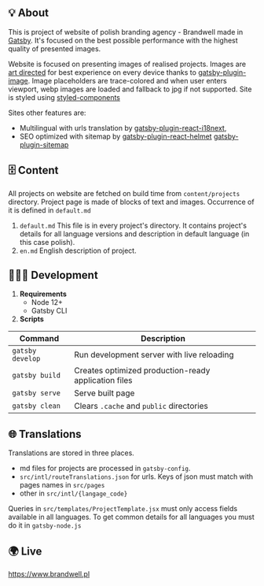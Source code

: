 ## 💡 About

This is project of website of polish branding agency - Brandwell made in [Gatsby](https://www.gatsbyjs.com). It's focused on the best possible performance with the highest quality of presented images.

Website is focused on presenting images of realised projects. Images are [art directed](https://www.google.com/url?sa=t&rct=j&q=&esrc=s&source=web&cd=&cad=rja&uact=8&ved=2ahUKEwiY7cyhnLXxAhXVCRAIHTSqBAMQFjALegQIBhAD&url=https%3A%2F%2Fdeveloper.mozilla.org%2Fen-US%2Fdocs%2FLearn%2FHTML%2FMultimedia_and_embedding%2FResponsive_images&usg=AOvVaw3Zm06JzHu3NvqVx0VJPofd) for best experience on every device thanks to [gatsby-plugin-image](https://www.gatsbyjs.com/plugins/gatsby-plugin-image).
Image placeholders are trace-colored and when user enters viewport, webp images are loaded and fallback to jpg if not supported.
Site is styled using [styled-components](https://styled-components.com)


Sites other features are:
- Multilingual with urls translation by [gatsby-plugin-react-i18next](https://www.gatsbyjs.com/plugins/gatsby-plugin-react-i18next/),
- SEO optimized with sitemap by [gatsby-plugin-react-helmet](https://www.gatsbyjs.com/plugins/gatsby-plugin-react-helmet/) [gatsby-plugin-sitemap](https://www.gatsbyjs.com/plugins/gatsby-plugin-sitemap/)

## 🗄 Content

All projects on website are fetched on build time from `content/projects` directory. Project page is made of blocks of text and images. Occurrence of it is defined in `default.md`
1. `default.md`
   This file is in every project's directory. 
   It contains project's details for all 
   language versions and description in default language (in this case polish).
2. `en.md` English description of project.

## 🧑🏼‍💻 Development

1. **Requirements**
    - Node 12+
    - Gatsby CLI
2. **Scripts**

| Command                    | Description                              |
| ------------------ | ----- |
| `gatsby develop`   | Run development server with live reloading   |
| `gatsby build`     | Creates optimized production-ready application files   |
| `gatsby serve`     | Serve built page     |
| `gatsby clean`     | Clears `.cache` and `public` directories    |

## 🌐 Translations

Translations are stored in three places.
- md files for projects are processed in `gatsby-config`. 
- `src/intl/routeTranslations.json` for urls. Keys of json must match with pages names in `src/pages`
- other in `src/intl/{langage_code}`

Queries in `src/templates/ProjectTemplate.jsx` must only access fields available in all languages. 
To get common details for all languages you must do it in `gatsby-node.js`

## 🌍 Live

https://www.brandwell.pl
